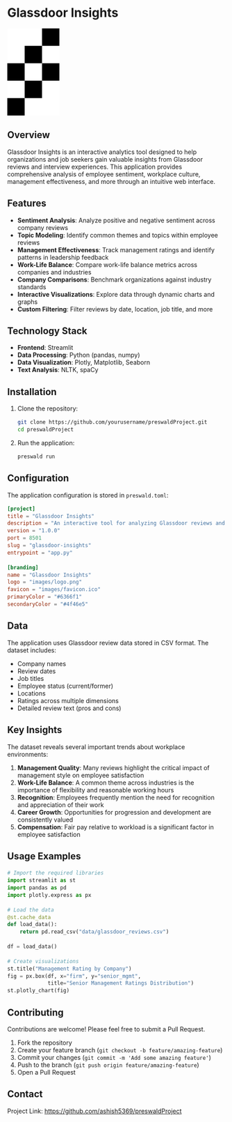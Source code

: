 # Glassdoor Insights

![Glassdoor Insights Logo](images/logo.png)

## Overview

Glassdoor Insights is an interactive analytics tool designed to help organizations and job seekers gain valuable insights from Glassdoor reviews and interview experiences. This application provides comprehensive analysis of employee sentiment, workplace culture, management effectiveness, and more through an intuitive web interface.

## Features

- **Sentiment Analysis**: Analyze positive and negative sentiment across company reviews
- **Topic Modeling**: Identify common themes and topics within employee reviews
- **Management Effectiveness**: Track management ratings and identify patterns in leadership feedback
- **Work-Life Balance**: Compare work-life balance metrics across companies and industries
- **Company Comparisons**: Benchmark organizations against industry standards
- **Interactive Visualizations**: Explore data through dynamic charts and graphs
- **Custom Filtering**: Filter reviews by date, location, job title, and more

## Technology Stack

- **Frontend**: Streamlit
- **Data Processing**: Python (pandas, numpy)
- **Data Visualization**: Plotly, Matplotlib, Seaborn
- **Text Analysis**: NLTK, spaCy

## Installation

1. Clone the repository:

   ```bash
   git clone https://github.com/yourusername/preswaldProject.git
   cd preswaldProject
   ```

2. Run the application:
   ```bash
   preswald run
   ```

## Configuration

The application configuration is stored in `preswald.toml`:

```toml
[project]
title = "Glassdoor Insights"
description = "An interactive tool for analyzing Glassdoor reviews and interview experiences"
version = "1.0.0"
port = 8501
slug = "glassdoor-insights"
entrypoint = "app.py"

[branding]
name = "Glassdoor Insights"
logo = "images/logo.png"
favicon = "images/favicon.ico"
primaryColor = "#6366f1"
secondaryColor = "#4f46e5"
```

## Data

The application uses Glassdoor review data stored in CSV format. The dataset includes:

- Company names
- Review dates
- Job titles
- Employee status (current/former)
- Locations
- Ratings across multiple dimensions
- Detailed review text (pros and cons)

## Key Insights

The dataset reveals several important trends about workplace environments:

1. **Management Quality**: Many reviews highlight the critical impact of management style on employee satisfaction
2. **Work-Life Balance**: A common theme across industries is the importance of flexibility and reasonable working hours
3. **Recognition**: Employees frequently mention the need for recognition and appreciation of their work
4. **Career Growth**: Opportunities for progression and development are consistently valued
5. **Compensation**: Fair pay relative to workload is a significant factor in employee satisfaction

## Usage Examples

```python
# Import the required libraries
import streamlit as st
import pandas as pd
import plotly.express as px

# Load the data
@st.cache_data
def load_data():
    return pd.read_csv("data/glassdoor_reviews.csv")

df = load_data()

# Create visualizations
st.title("Management Rating by Company")
fig = px.box(df, x="firm", y="senior_mgmt",
             title="Senior Management Ratings Distribution")
st.plotly_chart(fig)
```


## Contributing

Contributions are welcome! Please feel free to submit a Pull Request.

1. Fork the repository
2. Create your feature branch (`git checkout -b feature/amazing-feature`)
3. Commit your changes (`git commit -m 'Add some amazing feature'`)
4. Push to the branch (`git push origin feature/amazing-feature`)
5. Open a Pull Request

## Contact

Project Link: https://github.com/ashish5369/preswaldProject

